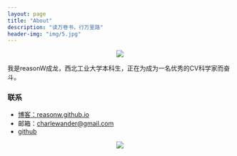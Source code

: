 ```yaml
---
layout: page
title: "About"
description: "读万卷书，行万里路"
header-img: "img/5.jpg"
---
```



<center>
    <p><img src="https://github.com/reasonW/reasonW.github.io/blob/master/img/cnfeat.jpg?raw=true" align="center"></p>
</center>

我是reasonW成龙，西北工业大学本科生，正在为成为一名优秀的CV科学家而奋斗。


### 联系

- [博客：reasonw.github.io](http://reasonw.github.io/)    
- 邮箱：charlewander@gmail.com  
- [github](https://github.com/reasonW/)


<center>
    <p><img src="http://dreamofbook.qiniudn.com/hacker.png" align="center"></p>
</center>






